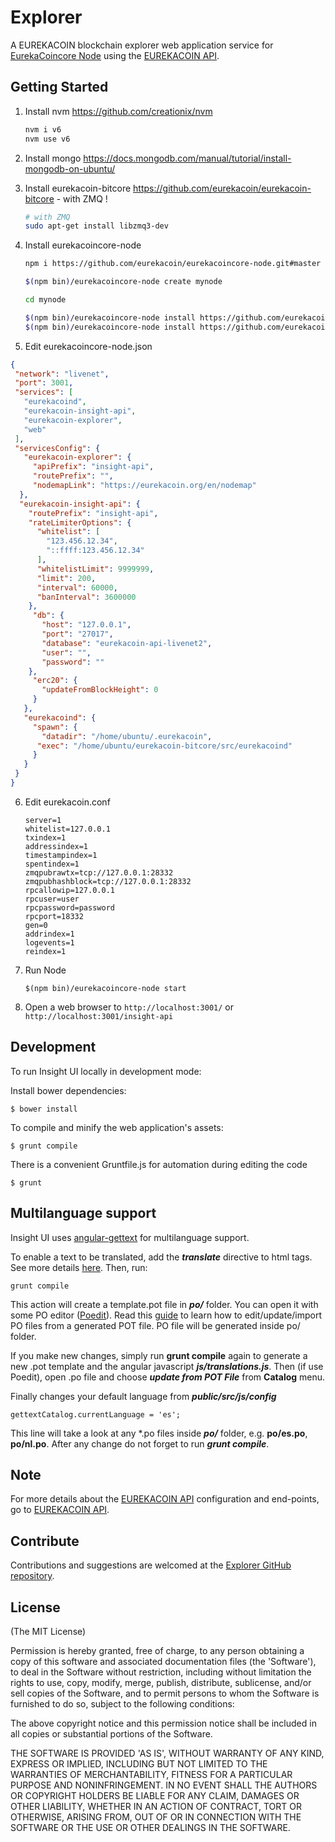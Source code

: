 # Explorer

A EUREKACOIN blockchain explorer web application service for [EurekaCoincore Node](https://github.com/eurekacoin/eurekacoincore-node) using the [EUREKACOIN API](https://github.com/eurekacoin/insight-api).


## Getting Started

1. Install nvm https://github.com/creationix/nvm  

    ```bash
    nvm i v6
    nvm use v6
    ```  
2. Install mongo https://docs.mongodb.com/manual/tutorial/install-mongodb-on-ubuntu/  

3. Install eurekacoin-bitcore https://github.com/eurekacoin/eurekacoin-bitcore - with ZMQ ! 

    ```bash
    # with ZMQ
    sudo apt-get install libzmq3-dev 
    ```  
4. Install eurekacoincore-node  

    ```bash
    npm i https://github.com/eurekacoin/eurekacoincore-node.git#master

    $(npm bin)/eurekacoincore-node create mynode

    cd mynode

    $(npm bin)/eurekacoincore-node install https://github.com/eurekacoin/insight-api.git#master
    $(npm bin)/eurekacoincore-node install https://github.com/eurekacoin/eurekacoin-explorer.git#master
    ```  
5. Edit eurekacoincore-node.json  

 ```json
{
  "network": "livenet",
  "port": 3001,
  "services": [
    "eurekacoind",
    "eurekacoin-insight-api",
    "eurekacoin-explorer",
    "web"
  ],
  "servicesConfig": {
    "eurekacoin-explorer": {
      "apiPrefix": "insight-api",
      "routePrefix": "",
      "nodemapLink": "https://eurekacoin.org/en/nodemap"
   },
   "eurekacoin-insight-api": {
     "routePrefix": "insight-api",
     "rateLimiterOptions": {
       "whitelist": [
         "123.456.12.34",
         "::ffff:123.456.12.34"
       ],
       "whitelistLimit": 9999999,
       "limit": 200,
       "interval": 60000,
       "banInterval": 3600000
     },
      "db": {
        "host": "127.0.0.1",
        "port": "27017",
        "database": "eurekacoin-api-livenet2",
        "user": "",
        "password": ""
     },
      "erc20": {
        "updateFromBlockHeight": 0
      }
    },
    "eurekacoind": {
      "spawn": {
        "datadir": "/home/ubuntu/.eurekacoin",
       "exec": "/home/ubuntu/eurekacoin-bitcore/src/eurekacoind"
      }
    }
  }
}

```  
6. Edit eurekacoin.conf  

    ```
    server=1
    whitelist=127.0.0.1
    txindex=1
    addressindex=1
    timestampindex=1
    spentindex=1
    zmqpubrawtx=tcp://127.0.0.1:28332
    zmqpubhashblock=tcp://127.0.0.1:28332
    rpcallowip=127.0.0.1
    rpcuser=user
    rpcpassword=password
    rpcport=18332
    gen=0
    addrindex=1
    logevents=1
    reindex=1
    ```  
7. Run Node  

    ```
    $(npm bin)/eurekacoincore-node start
    ```  

8. Open a web browser to `http://localhost:3001/` or `http://localhost:3001/insight-api`  

## Development

To run Insight UI locally in development mode:

Install bower dependencies:

```
$ bower install
```

To compile and minify the web application's assets:

```
$ grunt compile
```

There is a convenient Gruntfile.js for automation during editing the code

```
$ grunt
```

## Multilanguage support

Insight UI uses [angular-gettext](http://angular-gettext.rocketeer.be) for multilanguage support.

To enable a text to be translated, add the ***translate*** directive to html tags. See more details [here](http://angular-gettext.rocketeer.be/dev-guide/annotate/). Then, run:

```
grunt compile
```

This action will create a template.pot file in ***po/*** folder. You can open it with some PO editor ([Poedit](http://poedit.net)). Read this [guide](http://angular-gettext.rocketeer.be/dev-guide/translate/) to learn how to edit/update/import PO files from a generated POT file. PO file will be generated inside po/ folder.

If you make new changes, simply run **grunt compile** again to generate a new .pot template and the angular javascript ***js/translations.js***. Then (if use Poedit), open .po file and choose ***update from POT File*** from **Catalog** menu.

Finally changes your default language from ***public/src/js/config***

```
gettextCatalog.currentLanguage = 'es';
```

This line will take a look at any *.po files inside ***po/*** folder, e.g.
**po/es.po**, **po/nl.po**. After any change do not forget to run ***grunt
compile***.


## Note

For more details about the [EUREKACOIN API](https://github.com/eurekacoin/insight-api) configuration and end-points, go to [EUREKACOIN API](https://github.com/eurekacoin/insight-api).

## Contribute

Contributions and suggestions are welcomed at the [Explorer GitHub repository](https://github.com/eurekacoin/eurekacoin-explorer).


## License
(The MIT License)

Permission is hereby granted, free of charge, to any person obtaining
a copy of this software and associated documentation files (the
'Software'), to deal in the Software without restriction, including
without limitation the rights to use, copy, modify, merge, publish,
distribute, sublicense, and/or sell copies of the Software, and to
permit persons to whom the Software is furnished to do so, subject to
the following conditions:

The above copyright notice and this permission notice shall be
included in all copies or substantial portions of the Software.

THE SOFTWARE IS PROVIDED 'AS IS', WITHOUT WARRANTY OF ANY KIND,
EXPRESS OR IMPLIED, INCLUDING BUT NOT LIMITED TO THE WARRANTIES OF
MERCHANTABILITY, FITNESS FOR A PARTICULAR PURPOSE AND NONINFRINGEMENT.
IN NO EVENT SHALL THE AUTHORS OR COPYRIGHT HOLDERS BE LIABLE FOR ANY
CLAIM, DAMAGES OR OTHER LIABILITY, WHETHER IN AN ACTION OF CONTRACT,
TORT OR OTHERWISE, ARISING FROM, OUT OF OR IN CONNECTION WITH THE
SOFTWARE OR THE USE OR OTHER DEALINGS IN THE SOFTWARE.
